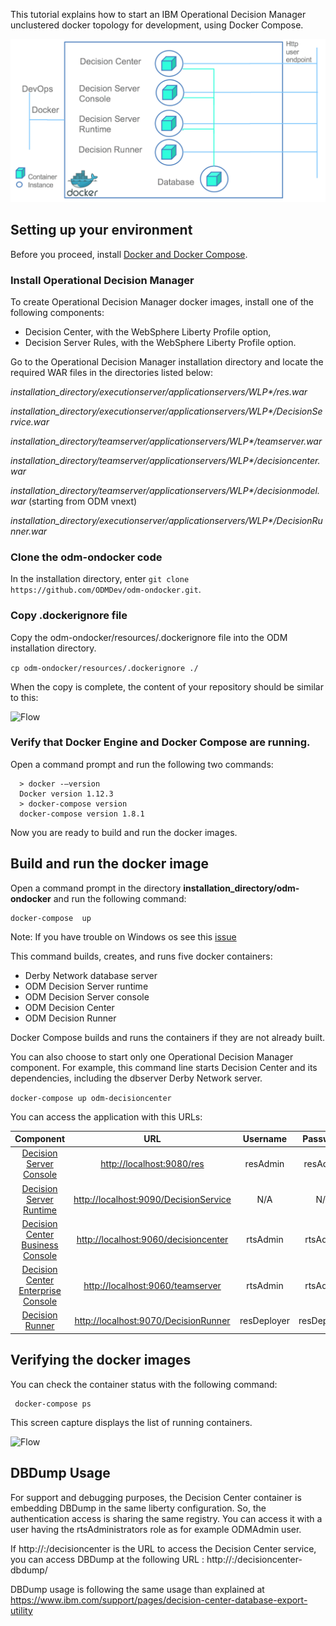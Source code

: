 
This tutorial explains how to start an IBM Operational Decision Manager unclustered docker topology for development, using Docker Compose.


![Flow](images/Fig1.png)



## Setting up your environment
Before you proceed, install [Docker and Docker Compose](https://docs.docker.com/compose/#installation-and-set-up).

### Install Operational Decision Manager
To create Operational Decision Manager docker images, install one of the following components:         
* Decision Center, with the WebSphere Liberty Profile option,
* Decision Server Rules, with the WebSphere Liberty Profile option.

Go to the Operational Decision Manager installation directory and locate the required WAR files in the directories listed below:

_installation_directory/executionserver/applicationservers/WLP*/res.war_

_installation_directory/executionserver/applicationservers/WLP*/DecisionService.war_

_installation_directory/teamserver/applicationservers/WLP*/teamserver.war_

_installation_directory/teamserver/applicationservers/WLP*/decisioncenter.war_

_installation_directory/teamserver/applicationservers/WLP*/decisionmodel.war_ (starting from ODM vnext)

_installation_directory/executionserver/applicationservers/WLP*/DecisionRunner.war_

### Clone the odm-ondocker code

In the installation directory, enter ```git clone https://github.com/ODMDev/odm-ondocker.git```.

### Copy .dockerignore file

Copy the odm-ondocker/resources/.dockerignore file into the ODM installation directory.

```cp odm-ondocker/resources/.dockerignore ./```

When the copy is complete, the content of your repository should be similar to this:

![Flow](images/Fig2.png)
### Verify that Docker Engine and Docker Compose are running.

Open a command prompt and run the following two commands:    	

  ```
    > docker -–version
    Docker version 1.12.3
    > docker-compose version
    docker-compose version 1.8.1
  ```

Now you are ready to build and run the docker images.

## Build and run the docker image
Open a command prompt in the directory **installation_directory/odm-ondocker** and run the following command:    	

```
docker-compose  up
```

Note: If you have trouble on Windows os see this [issue](https://github.com/ODMDev/odm-ondocker/issues/100)

This command builds, creates, and runs five docker containers:

* Derby Network database server
* ODM Decision Server runtime
* ODM Decision Server console
* ODM Decision Center
* ODM Decision Runner

Docker Compose builds and runs the containers if they are not already built.

You can also choose to start only one Operational Decision Manager component. For example, this command line starts Decision Center and its dependencies, including the dbserver Derby Network server.

```docker-compose up odm-decisioncenter```

You can access the application with this URLs:

|Component|URL|Username|Password|
|:-----:|:-----:|:-----:|:-----:|
| [Decision Server Console](http://localhost:9080/res) | <http://localhost:9080/res> |resAdmin|resAdmin|
| [Decision Server Runtime](http://localhost:9090/DecisionService) |<http://localhost:9090/DecisionService> |N/A|N/A|
| [Decision Center Business Console]( http://localhost:9060/decisioncenter) |  <http://localhost:9060/decisioncenter> |rtsAdmin|rtsAdmin|
| [Decision Center Enterprise Console]( http://localhost:9060/teamserver) |  <http://localhost:9060/teamserver> |rtsAdmin|rtsAdmin|
| [Decision Runner]( http://localhost:9070/DecisionRunner) |  <http://localhost:9070/DecisionRunner> |resDeployer|resDeployer|


## Verifying the docker images

You can check the container status with the following command:
```
 docker-compose ps
```
 This screen capture displays the list of running containers.

![Flow](images/StandardFig02.png)

## DBDump Usage

For support and debugging purposes, the Decision Center container is embedding DBDump in the same liberty configuration. So, the authentication access is sharing the same registry. You can access it with a user having the rtsAdministrators role as for example ODMAdmin user.

If http://<host>:<port>/decisioncenter is the URL to access the Decision Center service, you can access DBDump at the following URL : http://<host>:<port>/decisioncenter-dbdump/

DBDump usage is following the same usage than explained at https://www.ibm.com/support/pages/decision-center-database-export-utility
